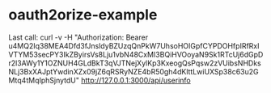 # oauth2orize-example


Last call: curl -v -H "Authorization: Bearer u4MQ2Iq38MEA4Dfd3fJnsldyBZUzqQnPkW7UhsoHOIGpfCYPDOHfpIRfRxIVTYM53secPY3IkZByirsVs8Lju1vbN48CxMI3BQiHVOoyaN9Sk1RTcUj6dGpDr2l3AWy1Y1OZNUH4GLdBkT3qVJTNejXylKp3KxeogQsPqsw2zVUibsNHDksNLj3BxXAJptYwdinXZx09jZ6qRSRyNZE4bR50gh4dKlttLwiUXSp38c63u2GMtq4tMqIphSjnytdU" http://127.0.0.1:3000/api/userinfo
